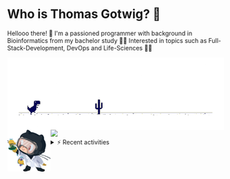 # Who is Thomas Gotwig? 🤠

Hellooo there! 👋 I'm a passioned programmer with background in Bioinformatics from my bachelor study 👨‍🎓 Interested in topics such as Full-Stack-Development, DevOps and Life-Sciences 🧑‍💻

<img src="img/dino.webp" alt="dino + avatar" align="left">

<img src="img/octocat.webp" width="20%" align="left">
<img src="https://github-readme-stats.vercel.app/api?username=tgotwig&title_color=FA8C00&icon_color=CC5160&text_color=949CA5&bg_color=00000000&show_icons=true"/>


<details><summary>⚡️ Recent activities</summary>
  
<!--START_SECTION:activity-->
1. ❗️ Opened issue [#24](https://github.com/TGotwig/vidmerger/issues/24) in [TGotwig/vidmerger](https://github.com/TGotwig/vidmerger)
2. 🎉 Merged PR [#15](https://github.com/TGotwig/squat-timer/pull/15) in [TGotwig/squat-timer](https://github.com/TGotwig/squat-timer)
3. ❗️ Opened issue [#23](https://github.com/TGotwig/vidmerger/issues/23) in [TGotwig/vidmerger](https://github.com/TGotwig/vidmerger)
4. ❗️ Opened issue [#22](https://github.com/TGotwig/vidmerger/issues/22) in [TGotwig/vidmerger](https://github.com/TGotwig/vidmerger)
5. 💪 Opened PR [#520](https://github.com/streetsidesoftware/cspell-dicts/pull/520) in [streetsidesoftware/cspell-dicts](https://github.com/streetsidesoftware/cspell-dicts)
<!--END_SECTION:activity-->
  
</details>
